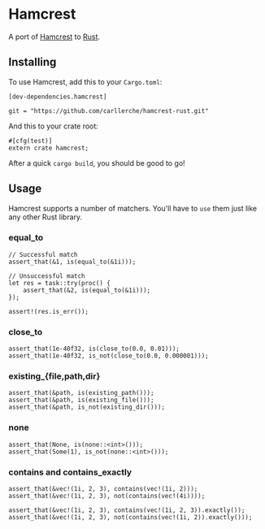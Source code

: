 # Hamcrest

A port of [Hamcrest](http://hamcrest.org/) to [Rust](http://rust-lang.org).

## Installing

To use Hamcrest, add this to your `Cargo.toml`:

```
[dev-dependencies.hamcrest]

git = "https://github.com/carllerche/hamcrest-rust.git"
```

And this to your crate root:

```{rust}
#[cfg(test)]
extern crate hamcrest;
```

After a quick `cargo build`, you should be good to go!

## Usage

Hamcrest supports a number of matchers. You'll have to `use`
them just like any other Rust library.

### equal\_to

```{rust}
// Successful match
assert_that(&1, is(equal_to(&1i)));

// Unsuccessful match
let res = task::try(proc() {
    assert_that(&2, is(equal_to(&1i)));
});

assert!(res.is_err());
```

### close\_to

```{rust}
assert_that(1e-40f32, is(close_to(0.0, 0.01)));
assert_that(1e-40f32, is_not(close_to(0.0, 0.000001)));
```

### existing\_{file,path,dir}

```{rust}
assert_that(&path, is(existing_path()));
assert_that(&path, is(existing_file()));
assert_that(&path, is_not(existing_dir()));
```

### none

```{rust}
assert_that(None, is(none::<int>()));
assert_that(Some(1), is_not(none::<int>()));
```

### contains and contains\_exactly

```{rust}
assert_that(&vec!(1i, 2, 3), contains(vec!(1i, 2)));
assert_that(&vec!(1i, 2, 3), not(contains(vec!(4i))));

assert_that(&vec!(1i, 2, 3), contains(vec!(1i, 2, 3)).exactly());
assert_that(&vec!(1i, 2, 3), not(contains(vec!(1i, 2)).exactly()));
```
